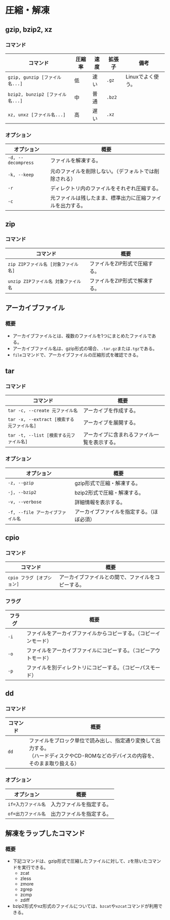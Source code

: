 # 圧縮・解凍

## gzip, bzip2, xz

### コマンド

|コマンド|圧縮率|速度|拡張子|備考|
|---|---|---|---|---|
|`gzip, gunzip [ファイル名...]`|低|速い|`.gz`|Linuxでよく使う。|
|`bzip2, bunzip2 [ファイル名...]`|中|普通|`.bz2`||
|`xz, unxz [ファイル名...]`|高|遅い|`.xz`||

### オプション

| オプション         | 概要                                                       |
| ------------------ | ---------------------------------------------------------- |
| `-d, --decompress` | ファイルを解凍する。                                       |
| `-k, --keep`       | 元のファイルを削除しない。（デフォルトでは削除される）     |
| `-r`               | ディレクトリ内のファイルをそれぞれ圧縮する。               |
| `-c`               | 元ファイルは残したまま、標準出力に圧縮ファイルを出力する。 |

## zip

### コマンド

|コマンド|概要|
|---|---|
|`zip ZIPファイル名 [対象ファイル名]`|ファイルをZIP形式で圧縮する。|
|`unzip ZIPファイル名 対象ファイル名`|ファイルをZIP形式で解凍する。|

## アーカイブファイル

### 概要

- アーカイブファイルとは、複数のファイルを1つにまとめたファイルである。
- アーカイブファイル名は、gzip形式の場合、`.tar.gz`または`.tgz`である。
- `file`コマンドで、アーカイブファイルの圧縮形式を確認できる。

## tar

### コマンド

| コマンド                                   | 概要                                         |
| ------------------------------------------ | -------------------------------------------- |
| `tar -c, --create 元ファイル名`            | アーカイブを作成する。                       |
| `tar -x, --extract [検索する元ファイル名]` | アーカイブを展開する。                       |
| `tar -t, --list [検索する元ファイル名]`    | アーカイブに含まれるファイル一覧を表示する。 |

### オプション

| オプション                        | 概要                                       |
| --------------------------------- | ------------------------------------------ |
| `-z, --gzip`                      | gzip形式で圧縮・解凍する。                 |
| `-j, --bzip2`                     | bzip2形式で圧縮・解凍する。                |
| `-v, --verbose`                   | 詳細情報を表示する。                       |
| `-f, --file アーカイブファイル名` | アーカイブファイルを指定する。（ほぼ必須） |

## cpio

### コマンド

|コマンド|概要|
|---|---|
|`cpio フラグ [オプション]`|アーカイブファイルとの間で、ファイルをコピーする。|

### フラグ

| フラグ | 概要                                                         |
| ------ | ------------------------------------------------------------ |
| `-i`   | ファイルをアーカイブファイルからコピーする。（コピーインモード） |
| `-o`   | ファイルをアーカイブファイルにコピーする。（コピーアウトモード） |
| `-p`   | ファイルを別ディレクトリにコピーする。（コピーパスモード）   |

## dd

### コマンド

| コマンド | 概要                                                         |
| -------- | ------------------------------------------------------------ |
| `dd`     | ファイルをブロック単位で読み出し、指定通り変換して出力する。<br/>（ハードディスクやCD-ROMなどのデバイスの内容を、そのまま取り扱える） |

### オプション

| オプション          | 概要                     |
| ------------------- | ------------------------ |
| `if=入力ファイル名` | 入力ファイルを指定する。 |
| `of=出力ファイル名` | 出力ファイルを指定する。 |

## 解凍をラップしたコマンド

### 概要

- 下記コマンドは、gzip形式で圧縮したファイルに対して、`z`を除いたコマンドを実行できる。
  - zcat
  - zless
  - zmore
  - zgrep
  - zcmp
  - zdiff
- bzip2形式やxz形式のファイルについては、`bzcat`や`xzcat`コマンドが利用できる。
